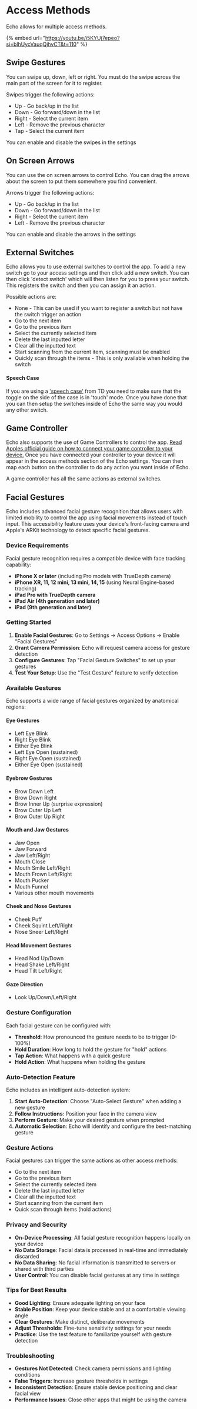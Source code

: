 # Access Methods

Echo allows for multiple access methods.

{% embed url="https://youtu.be/i5KYUj7epeo?si=blhUycVauqQjhvCT&t=110" %}

## Swipe Gestures

You can swipe up, down, left or right. You must do the swipe across the main part of the screen for it to register.&#x20;

Swipes trigger the following actions:

* Up - Go back/up in the list
* Down - Go forward/down in the list
* Right - Select the current item
* Left - Remove the previous character
* Tap - Select the current item

You can enable and disable the swipes in the settings

## On Screen Arrows

You can use the on screen arrows to control Echo. You can drag the arrows about the screen to put them somewhere you find convenient.

Arrows trigger the following actions:

* Up - Go back/up in the list
* Down - Go forward/down in the list
* Right - Select the current item
* Left - Remove the previous character

You can enable and disable the arrows in the settings

## External Switches

Echo allows you to use external switches to control the app. To add a new switch go to your access settings and then click add a new switch. You can then click 'detect switch' which will then listen for you to press your switch. This registers the switch and then you can assign it an action.

Possible actions are:

* None - This can be used if you want to register a switch but not have the switch trigger an action
* Go to the next item
* Go to the previous item
* Select the currently selected item
* Delete the last inputted letter
* Clear all the inputted text
* Start scanning from the current item, scanning must be enabled
* Quickly scan through the items - This is only available when holding the switch

#### Speech Case

If you are using a ['speech case'](https://uk.tobiidynavox.com/products/speech-case) from TD you need to make sure that the toggle on the side of the case is in 'touch' mode. Once you have done that you can then setup the switches inside of Echo the same way you would any other switch.

## Game Controller

Echo also supports the use of Game Controllers to control the app. [Read Apples official guide on how to connect your game controller to your device.](https://support.apple.com/en-gb/111099) Once you have connected your controller to your device it will appear in the access methods section of the Echo settings. You can then map each button on the controller to do any action you want inside of Echo.&#x20;

A game controller has all the same actions as external switches.

## Facial Gestures

Echo includes advanced facial gesture recognition that allows users with limited mobility to control the app using facial movements instead of touch input. This accessibility feature uses your device's front-facing camera and Apple's ARKit technology to detect specific facial gestures.

### Device Requirements

Facial gesture recognition requires a compatible device with face tracking capability:

* **iPhone X or later** (including Pro models with TrueDepth camera)
* **iPhone XR, 11, 12 mini, 13 mini, 14, 15** (using Neural Engine-based tracking)
* **iPad Pro with TrueDepth camera**
* **iPad Air (4th generation and later)**
* **iPad (9th generation and later)**

### Getting Started

1. **Enable Facial Gestures**: Go to Settings → Access Options → Enable "Facial Gestures"
2. **Grant Camera Permission**: Echo will request camera access for gesture detection
3. **Configure Gestures**: Tap "Facial Gesture Switches" to set up your gestures
4. **Test Your Setup**: Use the "Test Gesture" feature to verify detection

### Available Gestures

Echo supports a wide range of facial gestures organized by anatomical regions:

#### Eye Gestures
* Left Eye Blink
* Right Eye Blink
* Either Eye Blink
* Left Eye Open (sustained)
* Right Eye Open (sustained)
* Either Eye Open (sustained)

#### Eyebrow Gestures
* Brow Down Left
* Brow Down Right
* Brow Inner Up (surprise expression)
* Brow Outer Up Left
* Brow Outer Up Right

#### Mouth and Jaw Gestures
* Jaw Open
* Jaw Forward
* Jaw Left/Right
* Mouth Close
* Mouth Smile Left/Right
* Mouth Frown Left/Right
* Mouth Pucker
* Mouth Funnel
* Various other mouth movements

#### Cheek and Nose Gestures
* Cheek Puff
* Cheek Squint Left/Right
* Nose Sneer Left/Right

#### Head Movement Gestures
* Head Nod Up/Down
* Head Shake Left/Right
* Head Tilt Left/Right

#### Gaze Direction
* Look Up/Down/Left/Right

### Gesture Configuration

Each facial gesture can be configured with:

* **Threshold**: How pronounced the gesture needs to be to trigger (0-100%)
* **Hold Duration**: How long to hold the gesture for "hold" actions
* **Tap Action**: What happens with a quick gesture
* **Hold Action**: What happens when holding the gesture

### Auto-Detection Feature

Echo includes an intelligent auto-detection system:

1. **Start Auto-Detection**: Choose "Auto-Select Gesture" when adding a new gesture
2. **Follow Instructions**: Position your face in the camera view
3. **Perform Gesture**: Make your desired gesture when prompted
4. **Automatic Selection**: Echo will identify and configure the best-matching gesture

### Gesture Actions

Facial gestures can trigger the same actions as other access methods:

* Go to the next item
* Go to the previous item
* Select the currently selected item
* Delete the last inputted letter
* Clear all the inputted text
* Start scanning from the current item
* Quick scan through items (hold actions)

### Privacy and Security

* **On-Device Processing**: All facial gesture recognition happens locally on your device
* **No Data Storage**: Facial data is processed in real-time and immediately discarded
* **No Data Sharing**: No facial information is transmitted to servers or shared with third parties
* **User Control**: You can disable facial gestures at any time in settings

### Tips for Best Results

* **Good Lighting**: Ensure adequate lighting on your face
* **Stable Position**: Keep your device stable and at a comfortable viewing angle
* **Clear Gestures**: Make distinct, deliberate movements
* **Adjust Thresholds**: Fine-tune sensitivity settings for your needs
* **Practice**: Use the test feature to familiarize yourself with gesture detection

### Troubleshooting

* **Gestures Not Detected**: Check camera permissions and lighting conditions
* **False Triggers**: Increase gesture thresholds in settings
* **Inconsistent Detection**: Ensure stable device positioning and clear facial view
* **Performance Issues**: Close other apps that might be using the camera